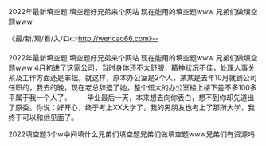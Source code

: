 2022年最新填空题
填空题好兄弟来个网站
现在能用的填空题www
兄弟们做填空题www


《最/新/观/看/入/口👉http://wencao66.com》--

2022年最新填空题
填空题好兄弟来个网站
现在能用的填空题www
兄弟们做填空题www
4月初进了这家公司，当时身体还不太舒服，精神状况不佳，处理人事关系及工作方面还是笨拙。就这样，原本办公室是2个人，某某是去年10月就到公司任职的，我去的晚，现在老总辞退了她，整个偌大的办公室楼上楼下差不多100多平属于我一个人了。
　　毕业最后一天，本来想去向你表白，想不到你却先道出了原委。你说：好开心，终于考上XX大学了，我的男朋友也考上了那所大学，我终于可以和他见面了。





2022填空题3个w中间填什么兄弟们填空题兄弟们做填空题www兄弟们有资源吗
